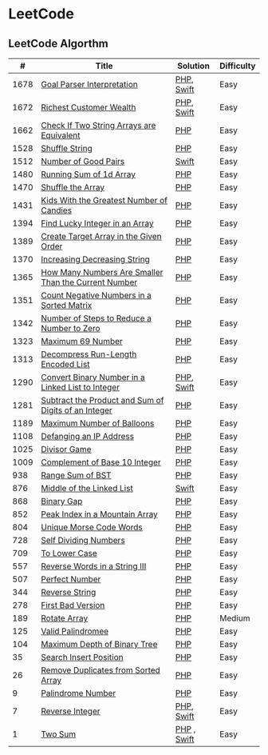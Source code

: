 # LeetCode

## LeetCode Algorthm

| # | Title | Solution | Difficulty
| ------ | ------ |  ----- | ----- | 
| 1678 | [Goal Parser Interpretation](https://leetcode.com/problems/goal-parser-interpretation/) | [PHP](https://github.com/tabassumtamanna/leet-code-solutions/blob/main/algorithms/php/1678-goal-parser-interpretation.php), [Swift](https://github.com/tabassumtamanna/leet-code-solutions/blob/main/algorithms/swift/1678-goal-parser-interpretation.swift)| Easy
| 1672 | [Richest Customer Wealth](https://leetcode.com/problems/richest-customer-wealth/) | [PHP](https://github.com/tabassumtamanna/leet-code-solutions/blob/main/algorithms/php/1672-richest-customer-wealth.php), [Swift](https://github.com/tabassumtamanna/leet-code-solutions/blob/main/algorithms/swift/1672-richest-customer-wealth.swift)| Easy
| 1662 | [Check If Two String Arrays are Equivalent](https://leetcode.com/problems/check-if-two-string-arrays-are-equivalent/) | [PHP](https://github.com/tabassumtamanna/leet-code-solutions/blob/main/algorithms/php/1662-check-if-two-string-arrays-are-equivalent.php) | Easy
| 1528 | [Shuffle String](https://leetcode.com/problems/shuffle-string/) | [PHP](https://github.com/tabassumtamanna/leet-code-solutions/blob/main/algorithms/php/1528-shuffle-string.php) | Easy
| 1512 | [Number of Good Pairs](https://leetcode.com/problems/number-of-good-pairs/) | [Swift](https://github.com/tabassumtamanna/leet-code-solutions/blob/main/algorithms/swift/1512-number-of-good-pairs.swift) | Easy
| 1480 | [Running Sum of 1d Array](https://leetcode.com/problems/running-sum-of-1d-array/) | [PHP](https://github.com/tabassumtamanna/leet-code-solutions/blob/main/algorithms/php/1480-running-sum-of-1d-array.php) | Easy
| 1470 | [Shuffle the Array](https://leetcode.com/problems/shuffle-the-array/) | [PHP](https://github.com/tabassumtamanna/leet-code-solutions/blob/main/algorithms/php/1470-shuffle-the-array.php) | Easy
| 1431 | [Kids With the Greatest Number of Candies](https://leetcode.com/problems/kids-with-the-greatest-number-of-candies/) | [PHP](https://github.com/tabassumtamanna/leet-code-solutions/blob/main/algorithms/php/1431-kids-with-the-greatest-number-of-candies.php) | Easy
| 1394 | [Find Lucky Integer in an Array](https://leetcode.com/problems/find-lucky-integer-in-an-array/) | [PHP](https://github.com/tabassumtamanna/leet-code-solutions/blob/main/algorithms/php/1394-find-lucky-integer-in-an-array.php) | Easy
| 1389 | [Create Target Array in the Given Order](https://leetcode.com/problems/create-target-array-in-the-given-order/) | [PHP](https://github.com/tabassumtamanna/leet-code-solutions/blob/main/algorithms/php/1389-create-target-array-in-the-given-order.php) | Easy
| 1370 | [Increasing Decreasing String](https://leetcode.com/problems/increasing-decreasing-string/) | [PHP](https://github.com/tabassumtamanna/leet-code-solutions/blob/main/algorithms/php/1370-increasing-decreasing-string.php) | Easy
| 1365 | [How Many Numbers Are Smaller Than the Current Number](https://leetcode.com/problems/how-many-numbers-are-smaller-than-the-current-number/) | [PHP](https://github.com/tabassumtamanna/leet-code-solutions/blob/main/algorithms/php/1365-how-many-numbers-are-smaller-than-the-current-number.php) | Easy
| 1351 | [Count Negative Numbers in a Sorted Matrix](https://leetcode.com/problems/count-negative-numbers-in-a-sorted-matrix/) | [PHP](https://github.com/tabassumtamanna/leet-code-solutions/blob/main/algorithms/php/1351-count-negative-numbers-in-a-sorted-matrix.php) | Easy
| 1342 | [Number of Steps to Reduce a Number to Zero](https://leetcode.com/problems/number-of-steps-to-reduce-a-number-to-zero/) | [PHP](https://github.com/tabassumtamanna/leet-code-solutions/blob/main/algorithms/php/1342-number-of-steps-to-reduce-a-number-to-zero.php) | Easy
| 1323 | [Maximum 69 Number](https://leetcode.com/problems/maximum-69-number/) | [PHP](https://github.com/tabassumtamanna/leet-code-solutions/blob/main/algorithms/php/1323-maximum-69-number.php) | Easy
| 1313 | [Decompress Run-Length Encoded List](https://leetcode.com/problems/decompress-run-length-encoded-list/) | [PHP](https://github.com/tabassumtamanna/leet-code-solutions/blob/main/algorithms/php/1313-decompress-run-length-encoded-list.php) | Easy
| 1290 | [Convert Binary Number in a Linked List to Integer](https://leetcode.com/problems/convert-binary-number-in-a-linked-list-to-integer/) | [PHP](https://github.com/tabassumtamanna/leet-code-solutions/blob/main/algorithms/php/1290-convert-binary-number-in-a-linked-list-to-integer.php), [Swift](https://github.com/tabassumtamanna/leet-code-solutions/blob/main/algorithms/swift/1290-convert-binary-number-in-a-linked-list-to-integer.swift) | Easy
| 1281 | [Subtract the Product and Sum of Digits of an Integer](https://leetcode.com/problems/subtract-the-product-and-sum-of-digits-of-an-integer/) | [PHP](https://github.com/tabassumtamanna/leet-code-solutions/blob/main/algorithms/php/1281-subtract-the-product-and-sum-of-digits-of-an-integer.php) | Easy
| 1189 | [Maximum Number of Balloons](https://leetcode.com/problems/maximum-number-of-balloons/) | [PHP](https://github.com/tabassumtamanna/leet-code-solutions/blob/main/algorithms/php/1189-maximum-number-of-balloons.php) | Easy
| 1108 | [Defanging an IP Address](https://leetcode.com/problems/defanging-an-ip-address/) | [PHP](https://github.com/tabassumtamanna/leet-code-solutions/blob/main/algorithms/php/1108-defanging-an-ip-address.php) | Easy
| 1025 | [Divisor Game](https://leetcode.com/problems/divisor-game/) | [PHP](https://github.com/tabassumtamanna/leet-code-solutions/blob/main/algorithms/php/1025-divisor-game.php) | Easy
| 1009 | [Complement of Base 10 Integer](https://leetcode.com/problems/complement-of-base-10-integer/) | [PHP](https://github.com/tabassumtamanna/leet-code-solutions/blob/main/algorithms/php/1009-complement-of-base-10-integer.php) | Easy
| 938 | [Range Sum of BST](https://leetcode.com/problems/range-sum-of-bst/) | [PHP](https://github.com/tabassumtamanna/leet-code-solutions/blob/main/algorithms/php/938-range-sum-of-bst.php) | Easy
| 876 | [Middle of the Linked List](https://leetcode.com/problems/middle-of-the-linked-list/) | [Swift](https://github.com/tabassumtamanna/leet-code-solutions/blob/main/algorithms/swift/876-middle-of-the-linked-list.swift) | Easy
| 868 | [Binary Gap](https://leetcode.com/problems/binary-gap/) | [PHP](https://github.com/tabassumtamanna/leet-code-solutions/blob/main/algorithms/php/868-binary-gap.php) | Easy
| 852 | [Peak Index in a Mountain Array](https://leetcode.com/problems/peak-index-in-a-mountain-array/) | [PHP](https://github.com/tabassumtamanna/leet-code-solutions/blob/main/algorithms/php/852-peak-index-in-a-mountain-array.php) | Easy
| 804 | [Unique Morse Code Words](https://leetcode.com/problems/unique-morse-code-words/) | [PHP](https://github.com/tabassumtamanna/leet-code-solutions/blob/main/algorithms/php/804-unique-morse-code-words.php) | Easy
| 728 | [Self Dividing Numbers](https://leetcode.com/problems/self-dividing-numbers/) | [PHP](https://github.com/tabassumtamanna/leet-code-solutions/blob/main/algorithms/php/728-self-dividing-numbers.php) | Easy
| 709 | [To Lower Case](https://leetcode.com/problems/to-lower-case/) | [PHP](https://github.com/tabassumtamanna/leet-code-solutions/blob/main/algorithms/php/709-to-lower-case.php) | Easy
| 557 | [Reverse Words in a String III](https://leetcode.com/problems/reverse-words-in-a-string-iii/) | [PHP](https://github.com/tabassumtamanna/leet-code-solutions/blob/main/algorithms/php/557-reverse-words-in-a-string-III.php) | Easy
| 507 | [Perfect Number](https://leetcode.com/problems/perfect-number/) | [PHP](https://github.com/tabassumtamanna/leet-code-solutions/blob/main/algorithms/php/507-perfect-number.php) | Easy
| 344 | [Reverse String](https://leetcode.com/problems/reverse-string/) | [PHP](https://github.com/tabassumtamanna/leet-code-solutions/blob/main/algorithms/php/344-reverse-string.php) | Easy
| 278 | [First Bad Version](https://leetcode.com/problems/first-bad-version/) | [PHP](https://github.com/tabassumtamanna/leet-code-solutions/blob/main/algorithms/php/278-first-bad-version.php) | Easy
| 189 | [Rotate Array](https://leetcode.com/problems/rotate-array/) | [PHP](https://github.com/tabassumtamanna/leet-code-solutions/blob/main/algorithms/php/189-rotate-array.php) | Medium
| 125 | [Valid Palindromee](https://leetcode.com/problems/valid-palindrome/) | [PHP](https://github.com/tabassumtamanna/leet-code-solutions/blob/main/algorithms/php/125-valid-palindrome.php) | Easy
| 104 | [Maximum Depth of Binary Tree](https://leetcode.com/problems/maximum-depth-of-binary-tree/) | [PHP](https://github.com/tabassumtamanna/leet-code-solutions/blob/main/algorithms/php/104-maximum-depth-of-binary-tree.php) | Easy
| 35 | [Search Insert Position](https://leetcode.com/problems/search-insert-position/) | [PHP](https://github.com/tabassumtamanna/leet-code-solutions/blob/main/algorithms/php/35-search-insert-position.php) | Easy
| 26 | [Remove Duplicates from Sorted Array](https://leetcode.com/problems/remove-duplicates-from-sorted-array/) | [PHP](https://github.com/tabassumtamanna/leet-code-solutions/blob/main/algorithms/php/26-remove-duplicates-from-sorted-array.php) | Easy
| 9 | [Palindrome Number](https://leetcode.com/problems/palindrome-number/) | [PHP](https://github.com/tabassumtamanna/leet-code-solutions/blob/main/algorithms/php/9-palindrome-number.php) | Easy
| 7 | [Reverse Integer](https://leetcode.com/problems/reverse-integer/) | [PHP](https://github.com/tabassumtamanna/leet-code-solutions/blob/main/algorithms/php/7-reverse-integer.php), [Swift](https://github.com/tabassumtamanna/leet-code-solutions/blob/main/algorithms/swift/7-reverse-integer.swift) | Easy
| 1 | [Two Sum](https://leetcode.com/problems/two-sum/) | [PHP](https://github.com/tabassumtamanna/leet-code-solutions/blob/main/algorithms/php/1-two-sum.php) , [Swift](https://github.com/tabassumtamanna/leet-code-solutions/blob/main/algorithms/swift/1-two-sum.swift)| Easy
